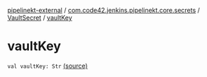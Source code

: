 [pipelinekt-external](../../index.md) / [com.code42.jenkins.pipelinekt.core.secrets](../index.md) / [VaultSecret](index.md) / [vaultKey](./vault-key.md)

# vaultKey

`val vaultKey: Str` [(source)](https://github.com/code42/pipelinekt/tree/master/core/src/main/kotlin/com/code42/jenkins/pipelinekt/core/secrets/VaultSecret.kt#L9)